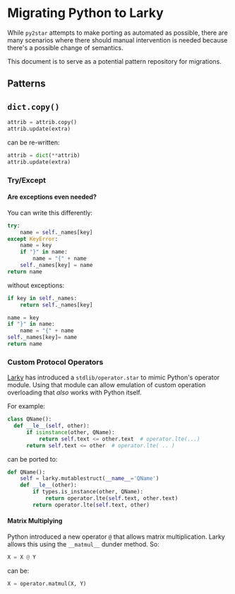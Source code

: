 # Migrating Python to Larky

While `py2star` attempts to make porting as automated as possible, there are many scenarios where
there should manual intervention is needed because there's a possible change of semantics.

This document is to serve as a potential pattern repository for migrations.

## Patterns

## `dict.copy()`

```python
attrib = attrib.copy()
attrib.update(extra)
```
can be re-written:

```python
attrib = dict(**attrib)
attrib.update(extra)
```
### Try/Except 

#### Are exceptions even needed? 

You can write this differently:

```python
try:
    name = self._names[key]
except KeyError:
    name = key
    if "}" in name:
        name = "{" + name
    self._names[key] = name
return name
```

without exceptions:

```python
if key in self._names:
    return self._names[key]

name = key
if "}" in name:
    name = "{" + name
self._names[key]= name
return name
```

### Custom Protocol Operators

[Larky](https://github.com/verygoodsecurity/starlarky) has introduced a `stdlib/operator.star` to
mimic Python's operator module. Using that module can allow emulation of
custom operation overloading that *also* works with Python itself.

For example:

```python
class QName():
  def __le__(self, other):
      if isinstance(other, QName):
          return self.text <= other.text  # operator.lte(...)
      return self.text <= other  # operator.lte( .. )
```

can be ported to:

```python
def QName():
    self = larky.mutablestruct(__name__='QName')
    def __le__(other):
        if types.is_instance(other, QName):
            return operator.lte(self.text, other.text)
        return operator.lte(self.text, other)
```

#### Matrix Multiplying

Python introduced a new operator `@` that allows matrix multiplication. Larky
allows this using the `__matmul__` dunder method. So:

```python
X = X @ Y
```

can be:

```python
X = operator.matmul(X, Y)
```